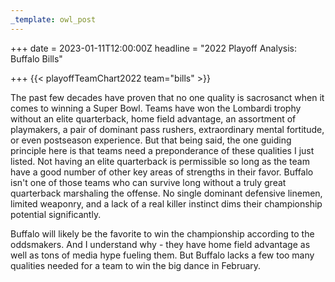 ```yaml
---
_template: owl_post
---
```


+++
date = 2023-01-11T12:00:00Z
headline = "2022 Playoff Analysis: Buffalo Bills"

+++
{{< playoffTeamChart2022 team="bills" >}}

The past few decades have proven that no one quality is sacrosanct when it comes to winning a Super Bowl. Teams have won the Lombardi trophy without an elite quarterback, home field advantage, an assortment of playmakers, a pair of dominant pass rushers, extraordinary mental fortitude, or even postseason experience. But that being said, the one guiding principle here is that teams need a preponderance of these qualities I just listed.  Not having an elite quarterback is permissible so long as the team have a good number of other key areas of strengths in their favor. Buffalo isn't one of those teams who can survive long without a truly great quarterback marshaling the offense. No single dominant defensive linemen, limited weaponry, and a lack of a real killer instinct dims their championship potential significantly.

Buffalo will likely be the favorite to win the championship according to the oddsmakers. And I understand why - they have home field advantage as well as tons of media hype fueling them. But Buffalo lacks a few too many qualities needed for a team to win the big dance in February.
